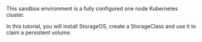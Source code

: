 This sandbox environment is a fully configured one node Kubernetes cluster.

In this tutorial, you will install StorageOS, create a StorageClass and use it to claim a persistent volume.

